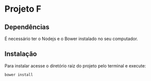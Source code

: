 # Projeto F

## Dependências

É necessário ter o Nodejs e o Bower instalado no seu computador.

## Instalação

Para instalar acesse o diretório raiz do projeto pelo terminal e execute:

```javascript
bower install
```